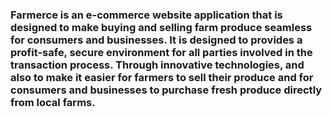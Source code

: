 ### Farmerce is an e-commerce website application that is designed to make buying and selling farm produce seamless for consumers and businesses. It is designed to provides a profit-safe, secure environment for all parties involved in the transaction process. Through innovative technologies, and also to make it easier for farmers to sell their produce and for consumers and businesses to purchase fresh produce directly from local farms.

